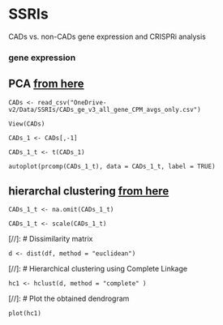 # SSRIs
CADs vs. non-CADs gene expression and CRISPRi analysis

### gene expression

## PCA [from here](https://cran.r-project.org/web/packages/ggfortify/vignettes/plot_pca.html)

`CADs <- read_csv("OneDrive-v2/Data/SSRIs/CADs_ge_v3_all_gene_CPM_avgs_only.csv")`

`View(CADs)`

`CADs_1 <- CADs[,-1]`

`CADs_1_t <- t(CADs_1)`

`autoplot(prcomp(CADs_1_t), data = CADs_1_t, label = TRUE)`


## hierarchal clustering [from here](https://dataaspirant.com/2018/01/08/hierarchical-clustering-r/)

`CADs_1_t <- na.omit(CADs_1_t)`

`CADs_1_t <- scale(CADs_1_t)`

[//]: # Dissimilarity matrix

`d <- dist(df, method = "euclidean")`

[//]: # Hierarchical clustering using Complete Linkage

`hc1 <- hclust(d, method = "complete" )`

[//]: # Plot the obtained dendrogram

`plot(hc1)`
